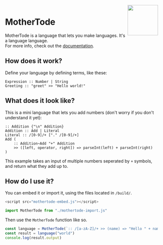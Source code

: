 <img align="right" height="100" src="http://todepond.com/IMG/MotherTode@0.25x.png">

# MotherTode

MotherTode is a language that lets you make languages. It's a language language.<br>
For more info, check out the [documentation](https://l2wilson94.gitbook.io/mothertode/).

## How does it work?
Define your language by defining terms, like these:

```
Expression :: Number | String
Greeting :: "greet" >> "Hello world!"
```

## What does it look like?
This is a mini language that lets you add numbers (don't worry if you don't understand it yet):
```
:: Addition {"\n" Addition}
Addition :: Add | Literal
Literal :: /[0-9]/+ ["." /[0-9]/+]
Add (
    :: Addition~Add "+" Addition
    >> ([left, operator, right]) => parseInt(left) + parseInt(right)
)
```
This example takes an input of multiple numbers seperated by `+` symbols, and return what they add up to.

## How do I use it?
You can embed it or import it, using the files located in `/build/`.
```js
<script src="mothertode-embed.js"></script>
```
```js
import MotherTode from "./mothertode-import.js"
```
Then use the `MotherTode` function like so.
```js
const language = MotherTode(`:: /[a-zA-Z]/+ >> (name) => "Hello " + name + "!"`)
const result = language("world")
console.log(result.output)
```
